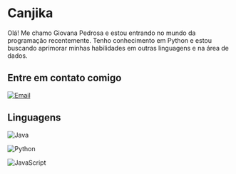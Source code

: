 # Canjika

Olá! Me chamo Giovana Pedrosa e estou entrando no mundo da programação recentemente. Tenho conhecimento em Python e estou buscando aprimorar minhas habilidades em outras linguagens e na área de dados.

## Entre em contato comigo

[![Email](https://img.shields.io/badge/Email-000?style=for-the-badge&logo=gmail)](mailto:giovanapgomes@gmail.com)

## Linguagens 

![Java](https://img.shields.io/badge/Java-000?style=for-the-badge&logo=java)

![Python](https://img.shields.io/badge/Python-000?style=for-the-badge&logo=python)

![JavaScript](https://img.shields.io/badge/JavaScript-000?style=for-the-badge&logo=javascript)